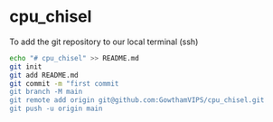 # cpu_chisel
To add the git repository to our local terminal (ssh)
```sh
echo "# cpu_chisel" >> README.md
git init
git add README.md
git commit -m "first commit
git branch -M main
git remote add origin git@github.com:GowthamVIPS/cpu_chisel.git
git push -u origin main
```
